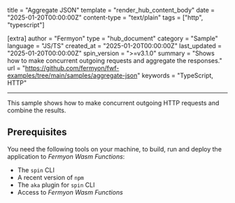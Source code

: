 title = "Aggregate JSON"
template = "render_hub_content_body"
date = "2025-01-20T00:00:00Z"
content-type = "text/plain"
tags = ["http", "typescript"]

[extra]
author = "Fermyon"
type = "hub_document"
category = "Sample"
language = "JS/TS"
created_at = "2025-01-20T00:00:00Z"
last_updated = "2025-01-20T00:00:00Z"
spin_version = ">=v3.1.0"
summary = "Shows how to make concurrent outgoing requests and aggregate the responses."
url = "https://github.com/fermyon/fwf-examples/tree/main/samples/aggregate-json"
keywords = "TypeScript, HTTP"

---

This sample shows how to make concurrent outgoing HTTP requests and combine the results.

## Prerequisites

You need the following tools on your machine, to build, run and deploy the application to _Fermyon Wasm Functions_:

- The `spin` CLI
- A recent version of `npm`
- The `aka` plugin for `spin` CLI
- Access to _Fermyon Wasm Functions_
